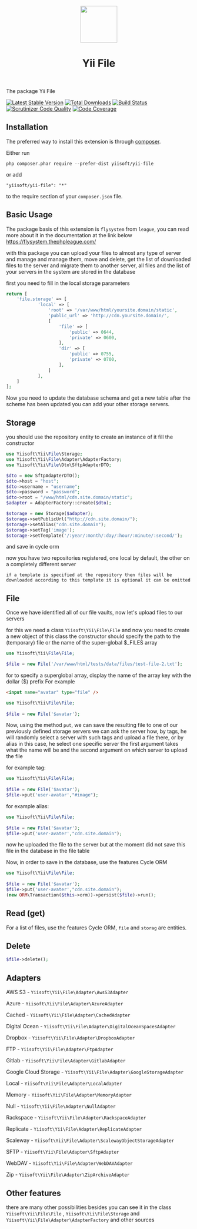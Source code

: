 <p align="center">
    <a href="https://github.com/yiisoft" target="_blank">
        <img src="https://github.com/yiisoft.png" height="100px">
    </a>
    <h1 align="center">Yii File</h1>
    <br>
</p>

The package Yii File

[![Latest Stable Version](https://poser.pugx.org/yiisoft/yii-file/v/stable.png)](https://packagist.org/packages/yiisoft/yii-file)
[![Total Downloads](https://poser.pugx.org/yiisoft/yii-file/downloads.png)](https://packagist.org/packages/yiisoft/yii-file)
[![Build Status](https://travis-ci.com/yiisoft/yii-file.svg?branch=master)](https://travis-ci.com/yiisoft/_____)
[![Scrutinizer Code Quality](https://scrutinizer-ci.com/g/yiisoft/yii-file/badges/quality-score.png?b=master)](https://scrutinizer-ci.com/g/yiisoft/yii-file/?branch=master)
[![Code Coverage](https://scrutinizer-ci.com/g/yiisoft/yii-file/badges/coverage.png?b=master)](https://scrutinizer-ci.com/g/yiisoft/yii-file/?branch=master)

Installation
------------

The preferred way to install this extension is through [composer](http://getcomposer.org/download/).

Either run

```
php composer.phar require --prefer-dist yiisoft/yii-file
```

or add

```
"yiisoft/yii-file": "*"
```

to the require section of your `composer.json` file.

Basic Usage
-----------

The package basis of this extension is `flysystem` from `league`, you can read more about it in the documentation at the link below https://flysystem.thephpleague.com/

with this package you can upload your files to almost any type of server and manage and manage them, move and delete, get the list of downloaded files to the server and migrate them to another server, all files and the list of your servers in the system are stored in the database

first you need to fill in the local storage parameters

```php
return [
    'file.storage' => [
            'local' => [
                'root' => '/var/www/html/yoursite.domain/static',
                'public_url' => 'http://cdn.yoursite.domain/',
                [
                    'file' => [
                        'public' => 0644,
                        'private' => 0600,
                    ],
                    'dir' => [
                        'public' => 0755,
                        'private' => 0700,
                    ],
                ]
            ],
    ]
];
```

Now you need to update the database schema and get a new table
 after the scheme has been updated you can add your other storage servers.

Storage
---
you should use the repository entity to create an instance of it fill the constructor

```php
use Yiisoft\Yii\File\Storage;
use Yiisoft\Yii\File\Adapter\AdapterFactory;
use Yiisoft\Yii\File\Dto\SftpAdapterDTO;

$dto = new SftpAdapterDTO();
$dto->host = "host";
$dto->username = "username";
$dto->password = "password";
$dto->root = "/www/html/cdn.site.domain/static";
$adapter = AdapterFactory::create($dto);

$storage = new Storage($adapter);
$storage->setPublicUrl("http://cdn.site.domain/");
$storage->setAlias("cdn.site.domain");
$storage->setTag('image');
$storage->setTemplate('/:year/:month/:day/:hour/:minute/:second/');

```
and save in cycle orm

now you have two repositories registered, one local by default, the other on a completely different server

`if a template is specified at the repository then files will be downloaded according to this template it is optional it can be omitted`

File
-----------
Once we have identified all of our file vaults,
now let's upload files to our servers

for this we need a class `Yiisoft\Yii\File\File` and now you need to create a new object of this class
the constructor should specify the path to the (temporary) file or the name of the super-global $_FILES array
```php
use Yiisoft\Yii\File\File;

$file = new File('/var/www/html/tests/data/files/test-file-2.txt');
```

for to specify a superglobal array, display the name of the array key with the dollar ($) prefix
For example
```html
<input name="avatar" type="file" />
```
```php
use Yiisoft\Yii\File\File;
 
$file = new File('$avatar');
```

Now, using the method `put`, we can save the resulting file to one of our previously defined storage servers
we can ask the server how, by tags, he will randomly select a server with such tags and upload a file there, or by alias in this case, he select one specific server
the first argument takes what the name will be and the second argument on which server to upload the file

for example tag:
```php
use Yiisoft\Yii\File\File;
 
$file = new File('$avatar');
$file->put('user-avatar',"#image");
````

for example alias:
```php
use Yiisoft\Yii\File\File;
 
$file = new File('$avatar');
$file->put('user-avater',"cdn.site.domain");
```
now he uploaded the file to the server but at the moment did not save this file in the database in the file table

Now, in order to save in the database, use the features Cycle ORM
```php 
use Yiisoft\Yii\File\File;
 
$file = new File('$avatar');
$file->put('user-avater',"cdn.site.domain"); 
(new ORM\Transaction($this->orm))->persist($file)->run();
```


Read (get)
----
For a list of files, use the features Cycle ORM, `file` and `storag` are entities.

Delete
----
```php
$file->delete();
```

Adapters
----

AWS S3 - `Yiisoft\Yii\File\Adapter\AwsS3Adapter`

Azure - `Yiisoft\Yii\File\Adapter\AzureAdapter`

Cached - `Yiisoft\Yii\File\Adapter\CachedAdapter`

Digital Ocean - `Yiisoft\Yii\File\Adapter\DigitalOceanSpacesAdapter`

Dropbox - `Yiisoft\Yii\File\Adapter\DropboxAdapter`

FTP - `Yiisoft\Yii\File\Adapter\FtpAdapter`

Gitlab - `Yiisoft\Yii\File\Adapter\GitlabAdapter`

Google Cloud Storage - `Yiisoft\Yii\File\Adapter\GoogleStorageAdapter`

Local - `Yiisoft\Yii\File\Adapter\LocalAdapter`

Memory - `Yiisoft\Yii\File\Adapter\MemoryAdapter`

Null - `Yiisoft\Yii\File\Adapter\NullAdapter`

Rackspace - `Yiisoft\Yii\File\Adapter\RackspaceAdapter`

Replicate - `Yiisoft\Yii\File\Adapter\ReplicateAdapter`

Scaleway - `Yiisoft\Yii\File\Adapter\ScalewayObjectStorageAdapter`

SFTP - `Yiisoft\Yii\File\Adapter\SftpAdapter`

WebDAV - `Yiisoft\Yii\File\Adapter\WebDAVAdapter`

Zip - `Yiisoft\Yii\File\Adapter\ZipArchiveAdapter`






Other features
----
there are many other possibilities besides you can see it in the class `Yiisoft\Yii\File\File` , `Yiisoft\Yii\File\Storage` and `Yiisoft\Yii\File\Adapter\AdapterFactory` and other sources

